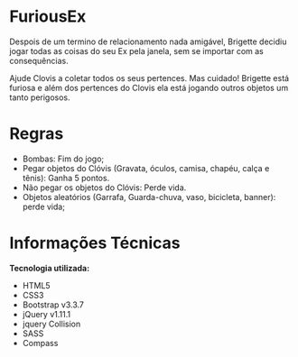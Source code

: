 # FuriousEx

Despois de um termino de relacionamento nada amigável, Brigette decidiu jogar todas as coisas do seu Ex pela janela, sem se importar com as consequências.


Ajude Clovis a coletar todos os seus pertences. Mas cuidado! Brigette está furiosa e além dos pertences do Clovis ela está jogando outros objetos um tanto perigosos.


# Regras

<ul>
  <li>Bombas: Fim do jogo; <br>  </li>
  <li>Pegar objetos do Clóvis (Gravata, óculos, camisa, chapéu, calça e tênis): Ganha 5 pontos.<br></li>
  <li>Não pegar os objetos do Clóvis: Perde vida.<br></li>
  <li>Objetos aleatórios (Garrafa, Guarda-chuva, vaso, bicicleta, banner): perde vida;<br></li>
</ul>

# Informações Técnicas

<b>Tecnologia utilizada:</b>
<ul>
  <li>HTML5<br>  </li>
  <li>CSS3<br></li>
  <li>Bootstrap v3.3.7<br></li>
  <li>jQuery v1.11.1<br></li>
  <li>jquery Collision<br></li>
  <li>SASS<br></li>
  <li>Compass<br></li>
</ul>
